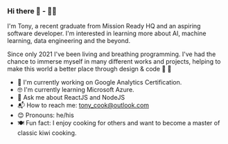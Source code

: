 ### Hi there 👋 - 👨‍💻

I'm Tony, a recent graduate from Mission Ready HQ and an aspiring software developer. I'm interested in learning more about AI, machine learning, data engineering and the beyond.  
  
Since only 2021 I've been living and breathing programming. I've had the chance to immerse myself in many different works and projects, helping to make this world a better place through design & code 🌟 💖  
  
    
  
   * 📱  I'm currently working on Google Analytics Certification.
   * 🤓 I'm currently learning Microsoft Azure.  
   * 💬 Ask me about ReactJS and NodeJS  
   * 📬 How to reach me: tony_cook@outlook.com  
   * 😊 Pronouns: he/his  
   * 🍽️ Fun fact: I enjoy cooking for others and want to become a master of classic kiwi cooking.  
 <br/>
 <br/> 
 <br/>
      
        
